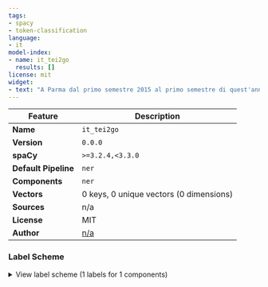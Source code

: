 ```yaml
---
tags:
- spacy
- token-classification
language:
- it
model-index:
- name: it_tei2go
  results: []
license: mit
widget:
- text: "A Parma dal primo semestre 2015 al primo semestre di quest'anno l'aumento delle frodi è stato pari al 152%"
---
```

| Feature | Description                             |
| --- |-----------------------------------------|
| **Name** | `it_tei2go`                             |
| **Version** | `0.0.0`                                 |
| **spaCy** | `>=3.2.4,<3.3.0`                        |
| **Default Pipeline** | `ner`                                   |
| **Components** | `ner`                                   |
| **Vectors** | 0 keys, 0 unique vectors (0 dimensions) |
| **Sources** | n/a                                     |
| **License** | MIT                                     |
| **Author** | [n/a]()                                 |

### Label Scheme

<details>

<summary>View label scheme (1 labels for 1 components)</summary>

| Component | Labels |
| --- | --- |
| **`ner`** | `TIMEX` |

</details>